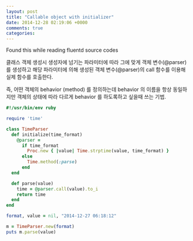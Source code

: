 ```yaml
---
layout: post
title: "Callable object with initializer"
date: 2014-12-28 02:19:06 +0000
comments: true
categories: 
---
```


Found this while reading fluentd source codes

클래스 객체 생성시 생성자에 넘기는 파라미터에 따라 그에 맞게 객체 변수(@parser) 를 생성하고 해당 파라미터에 의해 생성된 객체 변수(@parser)의 call 함수를 이용해 실제 함수를 호출한다.

즉, 어떤 객체의 behavior (method) 를 정의하는데 behavior 의 이름을 항상 동일하지만 객체의 상태에 따라 다르게 behavior 를 하도록하고 싶을때 쓰는 기법.


```ruby
#!/usr/bin/env ruby

require 'time'

class TimeParser
  def initialize(time_format)
    @parser =
      if time_format
        Proc.new { |value| Time.strptime(value, time_format) }
      else
        Time.method(:parse)
      end
  end

  def parse(value)
    time = @parser.call(value).to_i
    return time
  end
end

format, value = nil, "2014-12-27 06:18:12"

m = TimeParser.new(format)
puts m.parse(value)

```
